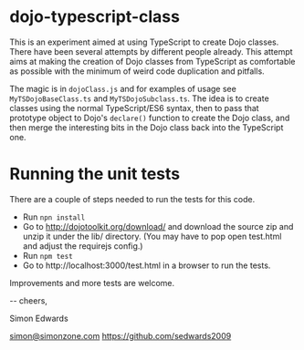 dojo-typescript-class
=====================

This is an experiment aimed at using TypeScript to create Dojo classes. There
have been several attempts by different people already. This attempt aims at
making the creation of Dojo classes from TypeScript as comfortable as possible
with the minimum of weird code duplication and pitfalls.

The magic is in `dojoClass.js` and for examples of usage see
`MyTSDojoBaseClass.ts` and `MyTSDojoSubclass.ts`. The idea is to create classes
using the normal TypeScript/ES6 syntax, then to pass that prototype object
to Dojo's `declare()` function to create the Dojo class, and then merge the
interesting bits in the Dojo class back into the TypeScript one.


Running the unit tests
======================

There are a couple of steps needed to run the tests for this code.

* Run `npn install`
* Go to http://dojotoolkit.org/download/ and download the source zip and
  unzip it under the lib/ directory. (You may have to pop open test.html
  and adjust the requirejs config.)
* Run `npm test`
* Go to http://localhost:3000/test.html in a browser to run the tests.

Improvements and more tests are welcome.

--
cheers,

Simon Edwards

simon@simonzone.com
https://github.com/sedwards2009
